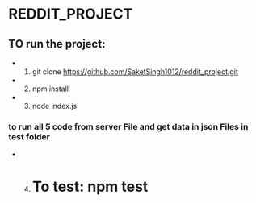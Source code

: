 # REDDIT_PROJECT

## TO run the project:
* 1. git clone https://github.com/SaketSingh1012/reddit_project.git
* 2. npm install
* 3. node index.js 
 ### to run all 5 code from server File and get data in json Files in test folder
* 4. # To test: **npm test**